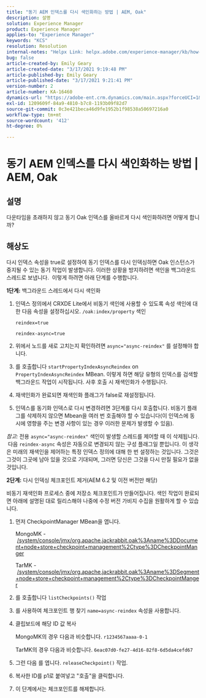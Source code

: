 ```yaml
---
title: "동기 AEM 인덱스를 다시 색인화하는 방법 | AEM, Oak"
description: 설명
solution: Experience Manager
product: Experience Manager
applies-to: "Experience Manager"
keywords: "KCS"
resolution: Resolution
internal-notes: "Helpx Link: helpx.adobe.com/experience-manager/kb/how-to-reindex-a-synchronous-AEM-index-AEM-Oak.html"
bug: false
article-created-by: Emily Geary
article-created-date: "3/17/2021 9:19:48 PM"
article-published-by: Emily Geary
article-published-date: "3/17/2021 9:21:41 PM"
version-number: 2
article-number: KA-16460
dynamics-url: "https://adobe-ent.crm.dynamics.com/main.aspx?forceUCI=1&pagetype=entityrecord&etn=knowledgearticle&id=3613fb7d-6687-eb11-a812-000d3a593216"
exl-id: 1209609f-84a9-4810-b7c8-1193b09f82d7
source-git-commit: 0c3e421beca46d9fe1952b1f98538a50697216a0
workflow-type: tm+mt
source-wordcount: '412'
ht-degree: 0%

---
```


# 동기 AEM 인덱스를 다시 색인화하는 방법 | AEM, Oak

## 설명


다운타임을 초래하지 않고 동기 Oak 인덱스를 올바르게 다시 색인화하려면 어떻게 합니까?


## 해상도


다시 인덱스 속성을 true로 설정하여 동기 인덱스를 다시 인덱싱하면 Oak 인스턴스가 중지될 수 있는 동기 작업이 발생합니다. 이러한 상황을 방지하려면 색인을 백그라운드 스레드로 보냅니다.  이렇게 하려면 아래 단계를 수행합니다.

<b>1단계:</b> 백그라운드 스레드에서 다시 색인화

1. 인덱스 정의에서 CRXDE Lite에서 비동기 색인에 사용할 수 있도록 속성 색인에 대한 다음 속성을 설정하십시오. `/oak:index/property` 색인

   `reindex=true`

   `reindex-async=true`
2. 위에서 노드를 새로 고치는지 확인하려면 `async="async-reindex"` 를 설정해야 합니다.
3. 를 호출합니다 `startPropertyIndexAsyncReindex` on `PropertyIndexAsyncReindex` MBean. 이렇게 하면 해당 유형의 인덱스를 검색할 백그라운드 작업이 시작됩니다. 사후 호출 시 재색인화가 수행됩니다.
4. 재색인화가 완료되면 재색인화 플래그가 false로 재설정됩니다.
5. 인덱스를 동기화 인덱스로 다시 변경하려면 3단계를 다시 호출합니다. 비동기 플래그를 삭제하지 않으면 Mbean을 여러 번 호출해야 할 수 있습니다(이 인덱스에 동시에 영향을 주는 변경 사항이 있는 경우 이러한 문제가 발생할 수 있음).



*참고:* 전용 `async="async-reindex"` 색인이 발생할 스레드를 제어할 때 이 삭제됩니다.  다음 `reindex-async` 속성은 자동으로 변경되지 않는 구성 플래그일 뿐입니다. 이 생각은 미래의 재색인을 제어하는 특정 인덱스 정의에 대해 한 번 설정하는 것입니다. 그것은 그것이 그곳에 남아 있을 것으로 기대되며, 그러면 당신은 그것을 다시 만질 필요가 없을 것입니다.


<b>2단계:</b> 다시 인덱싱 체크포인트 제거(AEM 6.2 및 이전 버전만 해당)

비동기 재색인화 프로세스 중에 저장소 체크포인트가 만들어집니다. 색인 작업이 완료되면 아래에 설명된 대로 릴리스해야 나중에 수정 버전 가비지 수집을 원활하게 할 수 있습니다.

1. 먼저 CheckpointManager MBean을 엽니다.

   MongoMK - [/system/console/jmx/org.apache.jackrabbit.oak%3Aname%3DDocument+node+store+checkpoint+management%2Ctype%3DCheckpointManger](http://localhost:4502/system/console/jmx/org.apache.jackrabbit.oak%3Aname%3DDocument+node+store+checkpoint+management%2Ctype%3DCheckpointManger)

   TarMK - [/system/console/jmx/org.apache.jackrabbit.oak%3Aname%3DSegment+node+store+checkpoint+management%2Ctype%3DCheckpointManger](http://localhost:4502/system/console/jmx/org.apache.jackrabbit.oak%3Aname%3DSegment+node+store+checkpoint+management%2Ctype%3DCheckpointManger)
2. 를 호출합니다 `listCheckpoints()` 작업
3. 를 사용하여 체크포인트 행 찾기 `name=async-reindex` 속성을 사용합니다.
4. 클립보드에 해당 ID 값 복사

   MongoMK의 경우 다음과 비슷합니다. `r1234567aaaa-0-1`

   TarMK의 경우 다음과 비슷합니다. `6eac07d0-fe27-4d16-82f8-6d5da4cefd67`
5. 그런 다음 를 엽니다. `releaseCheckpoint()` 작업.
6. 복사한 ID를 p1로 붙여넣고 &quot;호출&quot;을 클릭합니다.
7. 이 단계에서는 체크포인트를 해제합니다.
